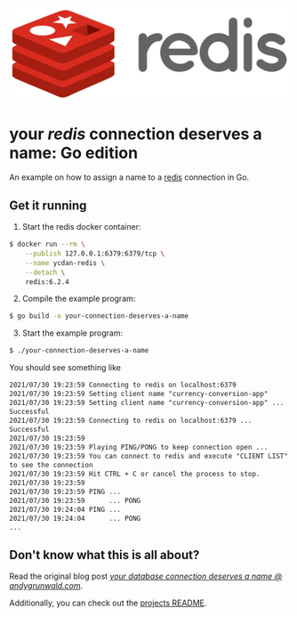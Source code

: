 ![redis logo](../../images/redis-logo.png)

# your _redis_ connection deserves a name: Go edition

An example on how to assign a name to a [redis](https://redis.io/) connection in Go.

## Get it running

1. Start the redis docker container:
```sh
$ docker run --rm \
    --publish 127.0.0.1:6379:6379/tcp \
    --name ycdan-redis \
    --detach \
    redis:6.2.4
```

2. Compile the example program:
```sh
$ go build -o your-connection-deserves-a-name
```

3. Start the example program:
```sh
$ ./your-connection-deserves-a-name
```

You should see something like

```
2021/07/30 19:23:59 Connecting to redis on localhost:6379
2021/07/30 19:23:59 Setting client name "currency-conversion-app"
2021/07/30 19:23:59 Setting client name "currency-conversion-app" ... Successful
2021/07/30 19:23:59 Connecting to redis on localhost:6379 ... Successful
2021/07/30 19:23:59
2021/07/30 19:23:59 Playing PING/PONG to keep connection open ...
2021/07/30 19:23:59 You can connect to redis and execute "CLIENT LIST" to see the connection
2021/07/30 19:23:59 Hit CTRL + C or cancel the process to stop.
2021/07/30 19:23:59
2021/07/30 19:23:59 PING ...
2021/07/30 19:23:59      ... PONG
2021/07/30 19:24:04 PING ...
2021/07/30 19:24:04      ... PONG
...
```

## Don't know what this is all about?

Read the original blog post [_your database connection deserves a name @ andygrunwald.com_](https://andygrunwald.com/blog/your-database-connection-deserves-a-name/ "Article your database connection deserves a name at Andy Grunwalds blog").

Additionally, you can check out the [projects README](https://github.com/andygrunwald/your-connection-deserves-a-name#readme).